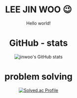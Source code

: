 <h1 align="center">LEE JIN WOO 😉</h1>

<div align="center">Hello world!</div>



<h1 align="center">GitHub - stats</h1>

<div align="center">
  <img src="https://github-readme-stats.vercel.app/api?username=dlehgus97&show_icons=true&theme=radical" alt="jinwoo's GitHub stats">
</div>



<h1 align="center">problem solving </h1>

<div align="center">
  <a href="https://solved.ac/dlehgus9977/">
    <img src="http://mazassumnida.wtf/api/v2/generate_badge?boj=dlehgus9977" alt="Solved.ac Profile">
  </a>
</div>


